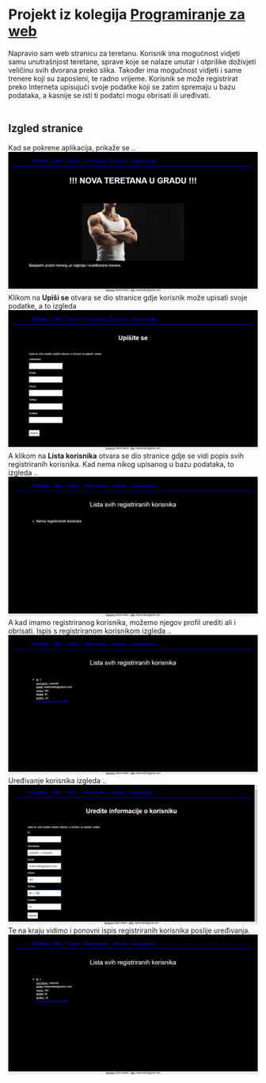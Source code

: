 # Projekt iz kolegija <u>Programiranje za web</u>

Napravio sam web stranicu za teretanu. Korisnik ima mogućnost vidjeti samu 
unutrašnjost teretane, sprave koje se nalaze unutar i otprilike doživjeti
veličinu svih dvorana preko slika. Također ima mogućnost vidjeti i same 
trenere koji su zaposleni, te radno vrijeme.
Korisnik se može registrirat preko Interneta upisujući svoje podatke koji
se zatim spremaju u bazu podataka, a kasnije se isti ti podatci mogu 
obrisati ili uređivati.
<br />
<br />

## Izgled stranice
Kad se pokrene aplikacija, prikaže se ..
 ![](static/img/pocetna.png)
 <br />
Klikom na <b>Upiši se</b> otvara se dio stranice gdje korisnik može upisati svoje podatke, 
 a to izgleda
  ![](static/img/upis.png)
<br />
A klikom na <b>Lista korisnika</b> otvara se dio stranice gdje se vidi popis svih registriranih
korisnika. Kad nema nikog upisanog u bazu podataka, to izgleda ..
  ![](static/img/lista1.png)
<br />
A kad imamo registriranog korisnika, možemo njegov profil urediti ali i obrisati. 
Ispis s registriranom korisnikom izgleda ..
  ![](static/img/lista2.png)
<br />
Uređivanje korisnika izgleda ..
  ![](static/img/edit.png)
<br />
Te na kraju vidimo i ponovni ispis registriranih korisnika poslije uređivanja.
  ![](static/img/listaAfterEdit.png)
